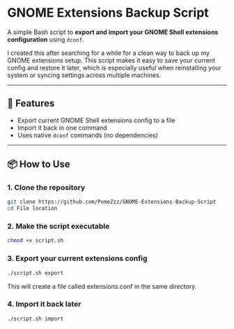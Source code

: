 # GNOME Extensions Backup Script

A simple Bash script to **export and import your GNOME Shell extensions configuration** using `dconf`.

I created this after searching for a while for a clean way to back up my GNOME extensions setup. This script makes it easy to save your current config and restore it later, which is especially useful when reinstalling your system or syncing settings across multiple machines.

---

## 🔧 Features

- Export current GNOME Shell extensions config to a file
- Import it back in one command
- Uses native `dconf` commands (no dependencies)

---

## 📦 How to Use

### 1. Clone the repository
```bash
git clone https://github.com/PomeZzz/GNOME-Extensions-Backup-Script
cd File location
```
### 2. Make the script executable
```bash
chmod +x script.sh
```

### 3. Export your current extensions config
```bash
./script.sh export
```
This will create a file called extensions.conf in the same directory.

### 4. Import it back later
```bash
./script.sh import

```
